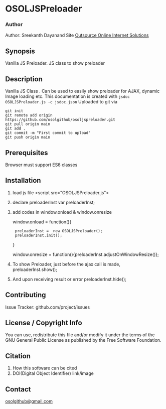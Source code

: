 # OSOLJSPreloader
### Author
Author: Sreekanth Dayanand
Site <a href="https://outsource-online.net">Outsource Online Internet Solutions</a>

## Synopsis
Vanilla JS Preloader. JS class to show preloader

## Description
Vanilla JS Class . Can be used to easily show preloader for AJAX, dynamic Image loading etc.
This documentation is created with `jsdoc OSOLJSPreloader.js -c jsdoc.json`
Uploaded to git via
```
git init
git remote add origin https://github.com/osolgithub/osoljspreloader.git
git pull origin main
git add .
git commit -m "First commit to upload"
git push origin main
```

## Prerequisites
Browser must support ES6 classes

## Installation
1. load js file &lt;script src="OSOLJSPreloader.js"&gt;</script>
2. declare preloaderInst
	var preloaderInst;
3. add codes in window.onload & window.onresize

	window.onload = function(){
			
		preloaderInst =  new OSOLJSPreloader();
		preloaderInst.init();
	}

	window.onresize = function(){preloaderInst.adjustOnWindowResize()};
4. To show Preloader, just before the ajax call is made,
	preloaderInst.show();
5. And upon receiving result or error
	preloaderInst.hide();


## Contributing
Issue Tracker: github.com/project/issues

## License / Copyright Info
You can use, redistribute this file and/or modify it under the terms of the GNU General Public License as published by the Free Software Foundation.

## Citation
1. How this software can be cited
2. DOI(Digital Object Identifier) link/image

## Contact
osolgithub@gmail.com

